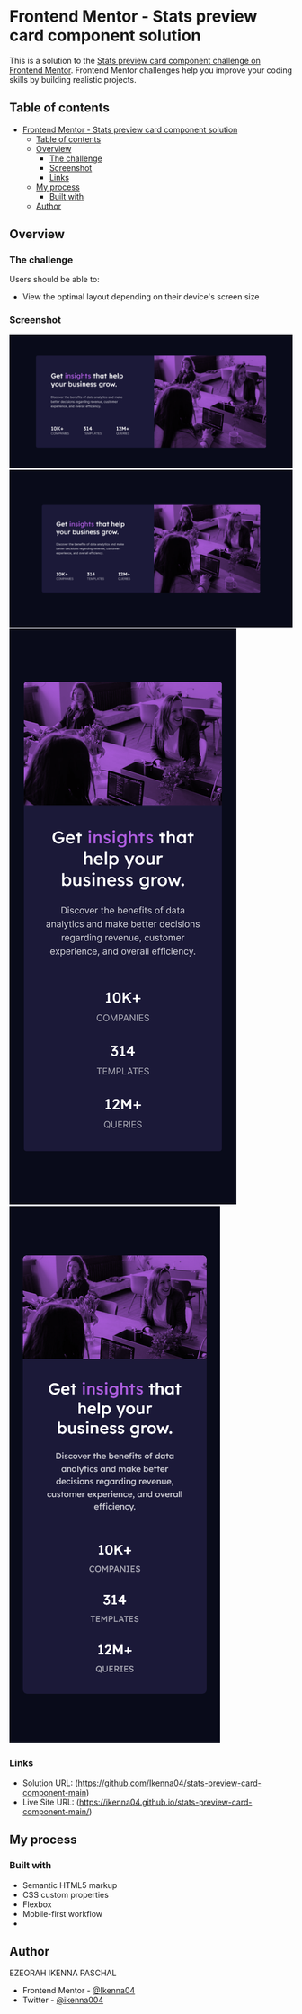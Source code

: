 # Frontend Mentor - Stats preview card component solution

This is a solution to the
[Stats preview card component challenge on Frontend Mentor](https://www.frontendmentor.io/challenges/stats-preview-card-component-8JqbgoU62).
Frontend Mentor challenges help you improve your coding skills by building
realistic projects.

## Table of contents

- [Frontend Mentor - Stats preview card component solution](#frontend-mentor---stats-preview-card-component-solution)
  - [Table of contents](#table-of-contents)
  - [Overview](#overview)
    - [The challenge](#the-challenge)
    - [Screenshot](#screenshot)
    - [Links](#links)
  - [My process](#my-process)
    - [Built with](#built-with)
  - [Author](#author)

## Overview

### The challenge

Users should be able to:

- View the optimal layout depending on their device's screen size

### Screenshot

![](screen-shots/Screenshot%202024-05-27%20at%2001-48-00%20Stats%20Preview%20Card%20Component.png)
![](screen-shots/Screenshot%202024-05-27%20at%2001-48-22%20Stats%20Preview%20Card%20Component.png)
![](screen-shots/Screenshot%202024-05-27%20at%2001-48-35%20Stats%20Preview%20Card%20Component.png)
![](screen-shots/Screenshot%202024-05-27%20at%2001-48-44%20Stats%20Preview%20Card%20Component.png)

### Links

- Solution URL: (https://github.com/Ikenna04/stats-preview-card-component-main)
- Live Site URL: (https://ikenna04.github.io/stats-preview-card-component-main/)

## My process

### Built with

- Semantic HTML5 markup
- CSS custom properties
- Flexbox
- Mobile-first workflow
-

## Author

EZEORAH IKENNA PASCHAL

<!-- - Website - [Add your name here](https://www.your-site.com) -->

- Frontend Mentor - [@Ikenna04](https://www.frontendmentor.io/profile/Ikenna04)
- Twitter - [@ikenna004](https://www.twitter.com/ikenna004)
